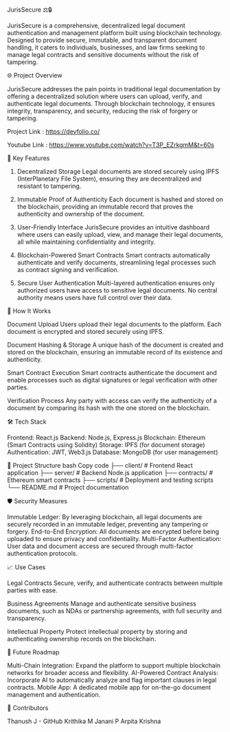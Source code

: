 JurisSecure ⚖️🔒

JurisSecure is a comprehensive, decentralized legal document authentication and management platform built using blockchain technology. Designed to provide secure, immutable, and transparent document handling, it caters to individuals, businesses, and law firms seeking to manage legal contracts and sensitive documents without the risk of tampering.

🌐 Project Overview

JurisSecure addresses the pain points in traditional legal documentation by offering a decentralized solution where users can upload, verify, and authenticate legal documents. Through blockchain technology, it ensures integrity, transparency, and security, reducing the risk of forgery or tampering.

Project Link : https://devfolio.co/

Youtube Link : https://www.youtube.com/watch?v=T3P_EZrkgmM&t=60s


🎯 Key Features

1. Decentralized Storage
Legal documents are stored securely using IPFS (InterPlanetary File System), ensuring they are decentralized and resistant to tampering.

2. Immutable Proof of Authenticity
Each document is hashed and stored on the blockchain, providing an immutable record that proves the authenticity and ownership of the document.

3. User-Friendly Interface
JurisSecure provides an intuitive dashboard where users can easily upload, view, and manage their legal documents, all while maintaining confidentiality and integrity.

4. Blockchain-Powered Smart Contracts
Smart contracts automatically authenticate and verify documents, streamlining legal processes such as contract signing and verification.

5. Secure User Authentication
Multi-layered authentication ensures only authorized users have access to sensitive legal documents. No central authority means users have full control over their data.

🚀 How It Works

Document Upload
Users upload their legal documents to the platform. Each document is encrypted and stored securely using IPFS.

Document Hashing & Storage
A unique hash of the document is created and stored on the blockchain, ensuring an immutable record of its existence and authenticity.

Smart Contract Execution
Smart contracts authenticate the document and enable processes such as digital signatures or legal verification with other parties.

Verification Process
Any party with access can verify the authenticity of a document by comparing its hash with the one stored on the blockchain.

🛠️ Tech Stack

Frontend: React.js
Backend: Node.js, Express.js
Blockchain: Ethereum (Smart Contracts using Solidity)
Storage: IPFS (for document storage)
Authentication: JWT, Web3.js
Database: MongoDB (for user management)

📂 Project Structure
bash
Copy code
├── client/                  # Frontend React application
├── server/                  # Backend Node.js application
├── contracts/               # Ethereum smart contracts
├── scripts/                 # Deployment and testing scripts
└── README.md                # Project documentation


🛡️ Security Measures

Immutable Ledger: By leveraging blockchain, all legal documents are securely recorded in an immutable ledger, preventing any tampering or forgery.
End-to-End Encryption: All documents are encrypted before being uploaded to ensure privacy and confidentiality.
Multi-Factor Authentication: User data and document access are secured through multi-factor authentication protocols.

📈 Use Cases

Legal Contracts
Secure, verify, and authenticate contracts between multiple parties with ease.

Business Agreements
Manage and authenticate sensitive business documents, such as NDAs or partnership agreements, with full security and transparency.

Intellectual Property
Protect intellectual property by storing and authenticating ownership records on the blockchain.

🎯 Future Roadmap

Multi-Chain Integration: Expand the platform to support multiple blockchain networks for broader access and flexibility.
AI-Powered Contract Analysis: Incorporate AI to automatically analyze and flag important clauses in legal contracts.
Mobile App: A dedicated mobile app for on-the-go document management and authentication.

🤝 Contributors

Thanush J - GitHub
Krithika M 
Janani P
Arpita Krishna
